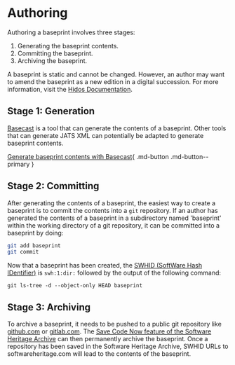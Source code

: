 # Authoring

Authoring a baseprint involves three stages:

1. Generating the baseprint contents.
2. Committing the baseprint.
3. Archiving the baseprint.

A baseprint is static and cannot be changed.
However, an author may want to amend the baseprint as a new edition in a digital succession.
For more information,
 visit the [Hidos Documentation](https://hidos.readthedocs.io/en/latest/).

## Stage 1: Generation

[Basecast](https://try.perm.pub/basecast/) is a tool that can generate the contents of a baseprint.
Other tools that can generate JATS XML can potentially be adapted to generate
 baseprint contents.

[Generate baseprint contents with Basecast](https://try.perm.pub/basecast/){ .md-button .md-button--primary }


## Stage 2: Committing

After generating the contents of a baseprint, the easiest way to create a baseprint
 is to commit the contents into a `git` repository.
If an author has generated the contents of a baseprint in a subdirectory named
 'baseprint' within the working directory of a git repository,
 it can be committed into a baseprint by doing:

```bash
git add baseprint
git commit
```

Now that a baseprint has been created,
 the [SWHID (SoftWare Hash IDentifier)](https://swhid.org)
 is `swh:1:dir:` followed by the output of the following command:

```
git ls-tree -d --object-only HEAD baseprint
```


## Stage 3: Archiving

To archive a baseprint, it needs to be pushed to a public git repository like
 [github.com](https://github.com) or [gitlab.com](https://github.com).
The [Save Code Now feature of the Software Heritage
 Archive](https://archive.softwareheritage.org/save/)
 can then permanently archive the baseprint.
Once a repository has been saved in the Software Heritage Archive,
 SWHID URLs to softwareheritage.com will lead to the contents of the baseprint.

